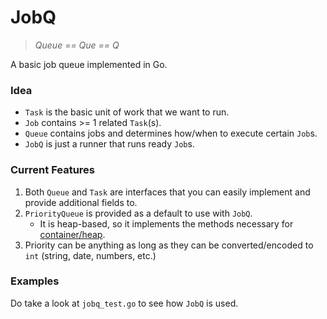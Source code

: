 # JobQ

> *Queue == Que == Q*

A basic job queue implemented in Go.

### Idea
* `Task` is the basic unit of work that we want to run.
* `Job` contains >= 1 related `Task`(s).
* `Queue` contains jobs and determines how/when to execute certain `Job`s.
* `JobQ` is just a runner that runs ready `Job`s.

### Current Features
1. Both `Queue` and `Task` are interfaces that you can easily implement and provide additional fields to. 
2. `PriorityQueue` is provided as a default to use with `JobQ`. 
    * It is heap-based, so it implements the methods necessary for [container/heap](https://pkg.go.dev/container/heap).
3. Priority can be anything as long as they can be converted/encoded to `int` (string, date, numbers, etc.)

### Examples
Do take a look at `jobq_test.go` to see how `JobQ` is used.
